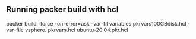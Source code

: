 ## Running packer build with hcl

packer build -force -on-error=ask -var-fil variables.pkrvars100GBdisk.hcl -var-file vsphere.
pkrvars.hcl ubuntu-20.04.pkr.hcl
